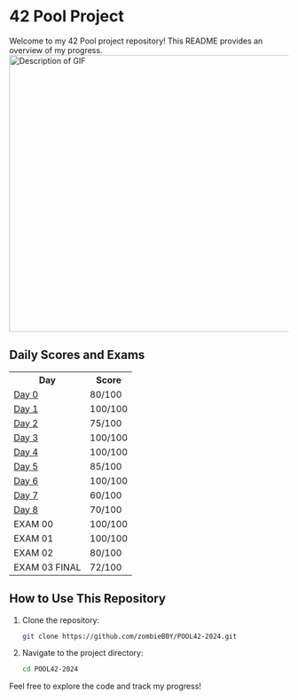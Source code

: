 # 42 Pool Project

Welcome to my 42 Pool project repository! This README provides an overview of my progress.
<img src="https://i.pinimg.com/originals/10/52/09/1052091aff3440e8b744de602801de08.gif" width="1080" height="500" alt="Description of GIF"/>

## Daily Scores and Exams

<table align="center">
  <tr>
    <th>Day</th>
    <th>Score</th>
  </tr>
  <tr>
    <td><a href="https://github.com/zombieB0Y/POOL42-2024/tree/main/DAYS/C00" target="_blank">Day 0</a></td>
    <td>80/100</td>
  </tr>
  <tr>
    <td><a href="https://github.com/zombieB0Y/POOL42-2024/tree/main/DAYS/C01" target="_blank">Day 1</a></td>
    <td>100/100</td>
  </tr>
  <tr>
    <td><a href="https://github.com/zombieB0Y/POOL42-2024/tree/main/DAYS/C02" target="_blank">Day 2</a></td>
    <td>75/100</td>
  </tr>
  <tr>
    <td><a href="https://github.com/zombieB0Y/POOL42-2024/tree/main/DAYS/C03" target="_blank">Day 3</a></td>
    <td>100/100</td>
  </tr>
  <tr>
    <td><a href="https://github.com/zombieB0Y/POOL42-2024/tree/main/DAYS/C04" target="_blank">Day 4</a></td>
    <td>100/100</td>
  </tr>
  <tr>
    <td><a href="https://github.com/zombieB0Y/POOL42-2024/tree/main/DAYS/C05" target="_blank">Day 5</a></td>
    <td>85/100</td>
  </tr>
  <tr>
    <td><a href="https://github.com/zombieB0Y/POOL42-2024/tree/main/DAYS/C06" target="_blank">Day 6</a></td>
    <td>100/100</td>
  </tr>
  <tr>
    <td><a href="https://github.com/zombieB0Y/POOL42-2024/tree/main/DAYS/C07" target="_blank">Day 7</a></td>
    <td>60/100</td>
  </tr>
  <tr>
    <td><a href="https://github.com/zombieB0Y/POOL42-2024/tree/main/DAYS/C08" target="_blank">Day 8</a></td>
    <td>70/100</td>
  </tr>
  <tr>
    <td>EXAM 00</td>
    <td>100/100</td>
  </tr>
  <tr>
    <td>EXAM 01</td>
    <td>100/100</td>
  </tr>
  <tr>
    <td>EXAM 02</td>
    <td>80/100</td>
  </tr>
  <tr>
    <td>EXAM 03 FINAL</td>
    <td>72/100</td>
  </tr>
</table>

## How to Use This Repository

1. Clone the repository:
    ```bash
    git clone https://github.com/zombieB0Y/POOL42-2024.git
    ```
2. Navigate to the project directory:
    ```bash
    cd POOL42-2024
    ```

Feel free to explore the code and track my progress!
